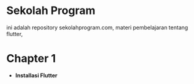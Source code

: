 # Sekolah Program
ini adalah repository sekolahprogram.com, materi pembelajaran tentang flutter, 

# Chapter 1 
- __Installasi Flutter__

